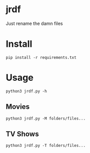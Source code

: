 # jrdf
Just rename the damn files

# Install

`pip install -r requirements.txt`

# Usage

`python3 jrdf.py -h`

## Movies

`python3 jrdf.py -M folders/files...`

## TV Shows

`python3 jrdf.py -T folders/files...`
